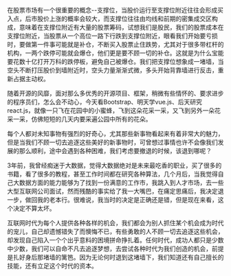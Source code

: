 在股票市场有一个很重要的概念--支撑位，当股价运行至支撑位附近往往会形成买入点，后市股价上涨的概率会较大，而支撑位往往由均线和前期的密集成交区构成，意味着在支撑位附近有大量的股票筹码，试想我们是股民，我们的股票成本在支撑位附近，当股票从一个高位一路下行跌到支撑位附近，眼看我们开始要亏损时，要做第一件事可能就是补仓，不断买入股票止住跌势，尤其对于很多带杠杆的机构，一两个跌停可能就会爆仓，他们更是要不顾一切的补仓。这就是为什么宝能要花数十亿打开万科的跌停板，避免自己被爆仓。我们把支撑位想象成一堵墙，当空头不断打压股价到墙附近时，空头力量渐渐式微，多头开始背靠墙进行反击，重新占据主动权。

随着开源的风靡，面对那么多优秀的开源项目、框架，稍微有些情怀的、要求进步的程序员们，怎么会不动心，今天看Bootstrap、明天学vue.js、后天研究react.js，就像一只飞在花园中的小蜜蜂，飞到这朵花采一采，又飞到另外一朵花采一采，仿佛短短的几天内要采遍公园中所有的花朵。

每个人都对未知事物有强烈的好奇心，尤其那些新事物看起来有着非常大的魅力，但是当我们不顾一切去追逐这些美好的新事物时，可曾想过事情也许不会像我们发展的那么顺利，途中会遇到各种困难，我们考虑要撤退的时候，该退到哪呢？

3年前，我曾经痴迷于大数据，觉得大数据绝对是未来最吃香的职业，买了很多的书籍，看了很多的教程，甚至工作时间都在研究各种算法，几个月后，当我觉得自己大数据方面的能力能够为了找到一份满意的工作市，我跳入到人才市场，去一些大型互联网公司面试，然而残酷的事实给了我一大嘴巴，在痛定思痛后，我决定退一步，做回我的老本行。很难说，我当时的决定是正确还是错，但是现在来看，这个决定不算太坏。

互联网时代为每个人提供各种各样的机会，我们都会为别人抓住某个机会成为时代的宠儿，自己却遗憾错失了而懊悔不已，有些勇敢的人不顾一切去追逐这些机会，却发现自己陷入一个个出乎意料的困境拼命挣扎着。任何时代，成功人都只是少数中少数，我们可以自命不凡去追逐梦想，去尝试各种时代为我们创造的机会，前提是扎好身后那堵墙的篱笆。因为无论何时退到这堵墙下，我们知道还有自己擅长的技能，还有立足这个时代的资本。
